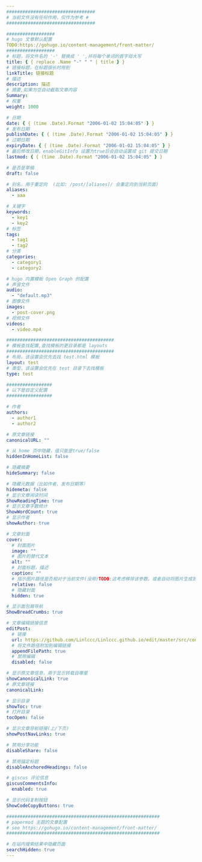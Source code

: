 ```yaml
---
#################################
# 当前文件没有任何作用，仅作为参考 #
#################################

##################
# hugo 文章默认配置
TODO:https://gohugo.io/content-management/front-matter/
##################
# 标题，将文件名的 '-' 替换成 ' ',并将每个单词的首字母大写
title: { { replace .Name "-" " " | title } }
# 链接标题，在标题很长时用到
linkTitle: 链接标题
# 描述
description: 描述
# 摘要,如果为空自动截取文章内容
Summary:
# 权重
weight: 1000

# 日期
date: { { (time .Date).Format "2006-01-02 15:04:05" } }
# 发布日期
publishDate: { { (time .Date).Format "2006-01-02 15:04:05" } }
# 过期日期
expiryDate: { { (time .Date).Format "2006-01-02 15:04:05" } }
# 最后修改日期，enableGitInfo 设置为true后会自动设置成 git 提交日期
lastmod: { { (time .Date).Format "2006-01-02 15:04:05" } }

# 是否是草稿
draft: false

# 别名，用于重定向  (比如: /post/[aliases]/ 会重定向到当前页面)
aliases:
  - aaa

# 关键字
keywords:
  - key1
  - key2
# 标签
tags:
  - tag1
  - tag2
# 分类
categories:
  - category1
  - category2

# hugo 内置模板 Open Graph 的配置
# 声音文件
audio:
  - "default.mp3"
# 图像文件
images:
  - post-cover.png
# 视频文件
videos:
  - video.mp4

########################################
# 模板查找配置,查找模板的更目录都是 layouts
########################################
# 布局，该设置会优先去找 test.html 模板
layout: test
# 类型，该设置会优先在 test 目录下去找模板
type: test

#################
# 以下是自定义配置
#################

# 作者
authors:
  - author1
  - author2

# 原文章链接
canonicalURL: ""

# 从 home 页中隐藏，值只能是true/false
hiddenInHomeList: false

# 隐藏摘要
hideSummary: false

# 隐藏元数据（比如作者、发布日期等）
hidemeta: false
# 显示文章阅读时间
ShowReadingTime: true
# 显示文章字数统计
ShowWordCount: true
# 显示作者
showAuthor: true

# 文章封面
cover:
  # 封面图片
  image: ""
  # 图片的替代文本
  alt: ""
  # 封面标题，描述
  caption: ""
  # 指示图片路径是否相对于当前文件(没用)TODO:这考虑移除该参数，或者自动将图片生成到对应的目录
  relative: false
  # 隐藏封面
  hidden: true

# 显示面包屑导航
ShowBreadCrumbs: true

# 文章编辑链接信息
editPost:
  # 链接
  url: https://github.com/Linlccc/Linlccc.github.io/edit/master/src/content
  # 将文件路径附加到编辑链接
  appendFilePath: true
  # 禁用编辑
  disabled: false

# 显示原文章信息，用于显示转载自哪里
showCanonicalLink: true
# 原文章链接
canonicalLink:

# 显示目录
showToc: true
# 打开目录
tocOpen: false

# 显示文章导航链接(上/下页)
showPostNavLinks: true

# 禁用分享功能
disableShare: false

# 禁用锚定标题
disableAnchoredHeadings: false

# giscus 评论信息
giscusCommentsInfo:
  enabled: true

# 显示代码复制按钮
ShowCodeCopyButtons: true

#########################################################
# papermod 主题的文章配置
# see https://gohugo.io/content-management/front-matter/
#########################################################

# 在站内搜索结果中隐藏页面
searchHidden: true
---
```

